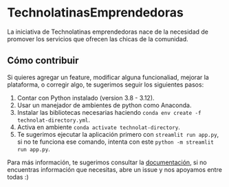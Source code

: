 # TechnolatinasEmprendedoras

La iniciativa de Technolatinas emprendedoras nace de la necesidad de promover los servicios que ofrecen las chicas de la comunidad.

## Cómo contribuir

Si quieres agregar un feature, modificar alguna funcionaliad, mejorar la plataforma, o corregir algo, te sugerimos seguir los siguientes pasos:

1. Contar con Python instalado (version 3.8 - 3.12).
2. Usar un manejador de ambientes de python como Anaconda.
3. Instalar las bibliotecas necesarias haciendo `conda env create -f technolat-directory.yml`.
4. Activa en ambiente `conda activate technolat-directory`.
5. Te sugerimos ejecutar la aplicación primero con `streamlit run app.py`, si no te funciona ese comando, intenta con este `python -m streamlit run app.py`.

Para más información, te sugerimos consultar la [documentación](https://docs.streamlit.io/get-started/installation/command-line), si no encuentras información que necesitas, abre un issue y nos apoyamos entre todas :)